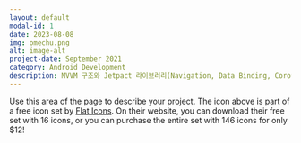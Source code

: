 ```yaml
---
layout: default
modal-id: 1
date: 2023-08-08
img: omechu.png
alt: image-alt
project-date: September 2021
category: Android Development
description: MVVM 구조와 Jetpact 라이브러리(Navigation, Data Binding, Coroutine, LiveData)를 이용하여 개발한 메뉴 추천 안드로이드 앱입니다. 설문조사와 룰렛을 통해 메뉴를 고르고, 선택된 메뉴를 판매하는 음식점을 추천해줍니다. 음식점 DB는 카카오맵 크롤링을 통해 수집하였으며, 파이어베이스 DB에 저장하여 사용자에게 제공하고 있습니다. 구글 플레이스토어에 배포하였고 현재도 서비스하고 있습니다.
---
```


Use this area of the page to describe your project. The icon above is part of a free icon set by <a href="https://sellfy.com/p/8Q9P/jV3VZ/">Flat Icons</a>. On their website, you can download their free set with 16 icons, or you can purchase the entire set with 146 icons for only $12!
